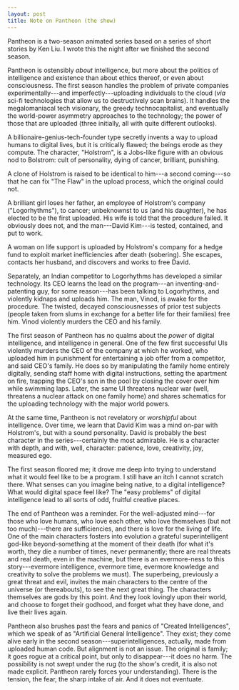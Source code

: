 ```yaml
---
layout: post
title: Note on Pantheon (the show)
---
```


Pantheon is a two-season animated series based on a series of short stories by Ken Liu. I wrote this the night after we finished the second season.

Pantheon is ostensibly *about* intelligence, but more about the politics of intelligence and existence than about ethics thereof, or even about consciousness. The first season handles the problem of private companies experimentally---and imperfectly---uploading individuals to the cloud (*via* sci-fi technologies that allow us to destructively scan brains). It handles the megalomaniacal tech visionary, the greedy technocapitalist, and eventually the world-power asymmetry approaches to the technology; the power of those that are uploaded (three initially, all with quite different outlooks). 

A billionaire-genius-tech-founder type secretly invents a way to upload humans to digital lives, but it is critically flawed; the beings erode as they compute. The character, "Holstrom", is a Jobs-like figure with an obvious nod to Bolstrom: cult of personality, dying of cancer, brilliant, punishing. 

A clone of Holstrom is raised to be identical to him---a second coming---so that he can fix "The Flaw" in the upload process, which the original could not. 

A brilliant girl loses her father, an employee of Holstrom's company ("Logorhythms"), to cancer; unbeknownst to us (and his daughter), he has elected to be the first uploaded. His wife is told that the procedure failed. It obviously does not, and the man---David Kim---is tested, contained, and put to work. 

A woman on life support is uploaded by Holstrom's company for a hedge fund to exploit market inefficiencies after death (sobering). She escapes, contacts her husband, and discovers and works to free David. 

Separately, an Indian competitor to Logorhythms has developed a similar technology. Its CEO learns the lead on the program---an inventing-and-patenting guy, for some reason---has been talking to Logorhythms, and violently kidnaps and uploads him. The man, Vinod, is awake for the procedure. The twisted, decayed consciousnesses of prior test subjects (people taken from slums in exchange for a better life for their families) free him. Vinod violently murders the CEO and his family.

The first season of Pantheon has no qualms about the *power* of digital intelligence, and intelligence in general. One of the few first successful UIs violently murders the CEO of the company at which he worked, who uploaded him in punishment for entertaining a job offer from a competitor, and said CEO's family. He does so by manipulating the family home entirely digitally, sending staff home with digital instructions, setting the apartment on fire, trapping the CEO's son in the pool by closing the cover over him while swimming laps. Later, the same UI threatens nuclear war (well, threatens a nuclear attack on one family home) and shares schematics for the uploading technology with the major world powers.

At the same time, Pantheon is not revelatory or *worshipful* about intelligence. Over time, we learn that David Kim was a mind on-par with Holstrom's, but with a sound personality. David is probably the best character in the series---certainly the most admirable. He is a character with depth, and with, well, character: patience, love, creativity, joy, measured ego. 

The first season floored me; it drove me deep into trying to understand what it would feel like to be a program. I still have an itch I cannot scratch there. What senses can you imagine being native, to a digital intelligence? What would digital space feel like? The "easy problems" of digital intelligence lead to all sorts of odd, fruitful creative places.

The end of Pantheon was a reminder. For the well-adjusted mind---for those who love humans, who love each other, who love themselves (but not too much)---there are sufficiencies, and there is love for the living of life. One of the main characters fosters into evolution a grateful superintelligent god-like beyond-something at the moment of their death (for what it's worth, they die a number of times, never permanently; there are real threats and real death, even in the machine, but there is an evermore-ness to this story---evermore intelligence, evermore time, evermore knowledge and creativity to solve the problems we must). The superbeing, previously a great threat and evil, invites the main characters to the centre of the universe (or thereabouts), to see the next great thing. The characters themselves are gods by this point. And they look lovingly upon their world, and choose to forget their godhood, and forget what they have done, and live their lives again.

Pantheon also brushes past the fears and panics of "Created Intelligences", which we speak of as "Artificial General Intelligence". They exist; they come alive early in the second season---superintelligences, actually, made from uploaded human code. But alignment is not an issue. The original is family; it goes rogue at a critical point, but only to disappear---it does no harm. The possibility is not swept under the rug (to the show's credit, it is also not made explicit. Pantheon rarely forces your understanding). There is the tension, the fear, the sharp intake of air. And it does not eventuate. 